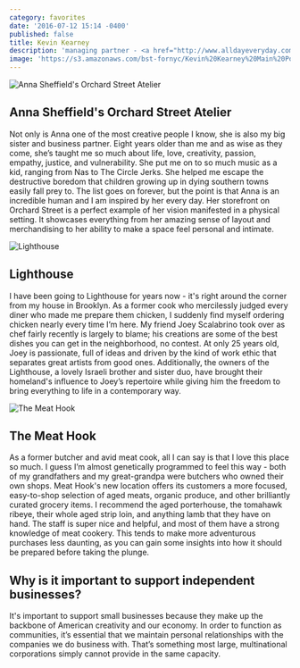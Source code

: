 ```yaml
---
category: favorites
date: '2016-07-12 15:14 -0400'
published: false
title: Kevin Kearney
description: 'managing partner - <a href="http://www.alldayeveryday.com/">Alldayeveryday</a>'
image: 'https://s3.amazonaws.com/bst-fornyc/Kevin%20Kearney%20Main%20Portrait.jpg'
---
```

![Anna Sheffield's Orchard Street Atelier](https://s3.amazonaws.com/bst-fornyc/Kevin%20Kearney%20Anna%20Sheffield.jpg)
## Anna Sheffield's Orchard Street Atelier
Not only is Anna one of the most creative people I know, she is also my big sister and business partner. Eight years older than me and as wise as they come, she’s taught me so much about life, love, creativity, passion, empathy, justice, and vulnerability. She put me on to so much music as a kid, ranging from Nas to The Circle Jerks. She helped me escape the destructive boredom that children growing up in dying southern towns easily fall prey to. The list goes on forever, but the point is that Anna is an incredible human and I am inspired by her every day. Her storefront on Orchard Street is a perfect example of her vision manifested in a physical setting. It showcases everything from her amazing sense of layout and merchandising to her ability to make a space feel personal and intimate. 

![Lighthouse](https://s3.amazonaws.com/bst-fornyc/Kevin%20Kearney%20The%20Lighthouse.jpg)
## Lighthouse
I have been going to Lighthouse for years now - it's right around the corner from my house in Brooklyn. As a former cook who mercilessly judged every diner who made me prepare them chicken, I suddenly find myself ordering chicken nearly every time I’m here. My friend Joey Scalabrino took over as chef fairly recently is largely to blame; his creations are some of the best dishes you can get in the neighborhood, no contest. At only 25 years old, Joey is passionate, full of ideas and driven by the kind of work ethic that separates great artists from good ones. Additionally, the owners of the Lighthouse, a lovely Israeli brother and sister duo, have brought their homeland's influence to Joey’s repertoire while giving him the freedom to bring everything to life in a contemporary way. 

![The Meat Hook](https://s3.amazonaws.com/bst-fornyc/Kevin%20Kearney%20The%20Meathook.jpg)
## The Meat Hook
As a former butcher and avid meat cook, all I can say is that I love this place so much. I guess I’m almost  genetically programmed to feel this way - both of my grandfathers and my great-grandpa were butchers who owned their own shops. Meat Hook's new location offers its customers a more focused, easy-to-shop selection of aged meats, organic produce, and other brilliantly curated grocery items. I recommend the aged porterhouse, the tomahawk ribeye, their whole aged strip loin, and anything lamb that they have on hand. The staff is super nice and helpful, and most of them have a strong knowledge of meat cookery. This tends to make more adventurous purchases less daunting, as you can gain some insights into how it should be prepared before taking the plunge. 

## Why is it important to support independent businesses?
It's important to support small businesses because they make up the backbone of American creativity and our economy. In order to function as communities, it’s essential that we maintain personal relationships with the companies we do business with. That’s something most large, multinational corporations simply cannot provide in the same capacity. 
